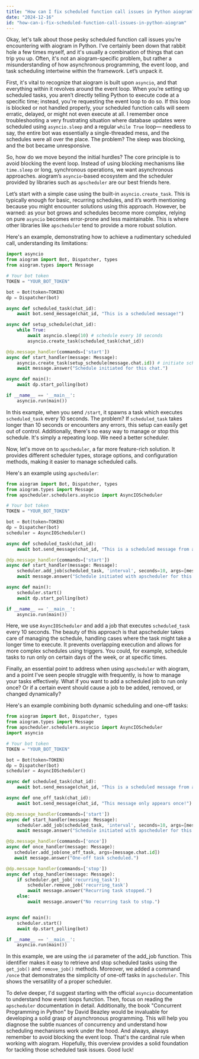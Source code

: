 ```yaml
---
title: "How can I fix scheduled function call issues in Python aiogram?"
date: "2024-12-16"
id: "how-can-i-fix-scheduled-function-call-issues-in-python-aiogram"
---
```


Okay, let's talk about those pesky scheduled function call issues you're encountering with aiogram in Python. I've certainly been down that rabbit hole a few times myself, and it's usually a combination of things that can trip you up. Often, it's not an aiogram-specific problem, but rather a misunderstanding of how asynchronous programming, the event loop, and task scheduling intertwine within the framework. Let’s unpack it.

First, it's vital to recognize that aiogram is built upon `asyncio`, and that everything within it revolves around the event loop. When you’re setting up scheduled tasks, you aren’t directly telling Python to execute code at a specific time; instead, you're requesting the event loop to do so. If this loop is blocked or not handled properly, your scheduled function calls will seem erratic, delayed, or might not even execute at all. I remember once troubleshooting a very frustrating situation where database updates were scheduled using `asyncio.sleep` and a regular `while True` loop— needless to say, the entire bot was essentially a single-threaded mess, and the schedules were all over the place. The problem? The sleep was blocking, and the bot became unresponsive.

So, how do we move beyond the initial hurdles? The core principle is to avoid blocking the event loop. Instead of using blocking mechanisms like `time.sleep` or long, synchronous operations, we want asynchronous approaches. aiogram’s `asyncio`-based ecosystem and the scheduler provided by libraries such as `apscheduler` are our best friends here.

Let’s start with a simple case using the built-in `asyncio.create_task`. This is typically enough for basic, recurring schedules, and it’s worth mentioning because you might encounter solutions using this approach. However, be warned: as your bot grows and schedules become more complex, relying on pure `asyncio` becomes error-prone and less maintainable. This is where other libraries like `apscheduler` tend to provide a more robust solution.

Here's an example, demonstrating how to achieve a rudimentary scheduled call, understanding its limitations:

```python
import asyncio
from aiogram import Bot, Dispatcher, types
from aiogram.types import Message

# Your bot token
TOKEN = "YOUR_BOT_TOKEN"

bot = Bot(token=TOKEN)
dp = Dispatcher(bot)

async def scheduled_task(chat_id):
    await bot.send_message(chat_id, "This is a scheduled message!")

async def setup_schedule(chat_id):
    while True:
        await asyncio.sleep(10) # schedule every 10 seconds
        asyncio.create_task(scheduled_task(chat_id))

@dp.message_handler(commands=['start'])
async def start_handler(message: Message):
    asyncio.create_task(setup_schedule(message.chat.id)) # initiate schedule for chat
    await message.answer("Schedule initiated for this chat.")

async def main():
    await dp.start_polling(bot)

if __name__ == '__main__':
    asyncio.run(main())
```

In this example, when you send `/start`, it spawns a task which executes `scheduled_task` every 10 seconds. The problem? If `scheduled_task` takes longer than 10 seconds or encounters any errors, this setup can easily get out of control. Additionally, there's no easy way to manage or stop this schedule. It's simply a repeating loop. We need a better scheduler.

Now, let's move on to `apscheduler`, a far more feature-rich solution. It provides different scheduler types, storage options, and configuration methods, making it easier to manage scheduled calls.

Here's an example using `apscheduler`:

```python
from aiogram import Bot, Dispatcher, types
from aiogram.types import Message
from apscheduler.schedulers.asyncio import AsyncIOScheduler

# Your bot token
TOKEN = "YOUR_BOT_TOKEN"

bot = Bot(token=TOKEN)
dp = Dispatcher(bot)
scheduler = AsyncIOScheduler()

async def scheduled_task(chat_id):
    await bot.send_message(chat_id, "This is a scheduled message from apscheduler!")

@dp.message_handler(commands=['start'])
async def start_handler(message: Message):
    scheduler.add_job(scheduled_task, 'interval', seconds=10, args=[message.chat.id])
    await message.answer("Schedule initiated with apscheduler for this chat.")

async def main():
    scheduler.start()
    await dp.start_polling(bot)

if __name__ == '__main__':
    asyncio.run(main())
```
Here, we use `AsyncIOScheduler` and add a job that executes `scheduled_task` every 10 seconds. The beauty of this approach is that apscheduler takes care of managing the schedule, handling cases where the task might take a longer time to execute. It prevents overlapping execution and allows for more complex schedules using triggers. You could, for example, schedule tasks to run only on certain days of the week, or at specific times.

Finally, an essential point to address when using `apscheduler` with aiogram, and a point I've seen people struggle with frequently, is how to manage your tasks effectively. What if you want to add a scheduled job to run only once? Or if a certain event should cause a job to be added, removed, or changed dynamically?

Here's an example combining both dynamic scheduling and one-off tasks:

```python
from aiogram import Bot, Dispatcher, types
from aiogram.types import Message
from apscheduler.schedulers.asyncio import AsyncIOScheduler
import asyncio

# Your bot token
TOKEN = "YOUR_BOT_TOKEN"

bot = Bot(token=TOKEN)
dp = Dispatcher(bot)
scheduler = AsyncIOScheduler()

async def scheduled_task(chat_id):
    await bot.send_message(chat_id, "This is a scheduled message from apscheduler!")

async def one_off_task(chat_id):
    await bot.send_message(chat_id, "This message only appears once!")

@dp.message_handler(commands=['start'])
async def start_handler(message: Message):
    scheduler.add_job(scheduled_task, 'interval', seconds=10, args=[message.chat.id], id='recurring_task')
    await message.answer("Schedule initiated with apscheduler for this chat.")

@dp.message_handler(commands=['once'])
async def once_handler(message: Message):
   scheduler.add_job(one_off_task, args=[message.chat.id])
   await message.answer("One-off task scheduled.")

@dp.message_handler(commands=['stop'])
async def stop_handler(message: Message):
    if scheduler.get_job('recurring_task'):
        scheduler.remove_job('recurring_task')
        await message.answer("Recurring task stopped.")
    else:
        await message.answer("No recurring task to stop.")


async def main():
    scheduler.start()
    await dp.start_polling(bot)

if __name__ == '__main__':
    asyncio.run(main())
```

In this example, we are using the `id` parameter of the add_job function. This identifier makes it easy to retrieve and stop scheduled tasks using the `get_job()` and `remove_job()` methods. Moreover, we added a command `/once` that demonstrates the simplicity of one-off tasks in `apscheduler`. This shows the versatility of a proper scheduler.

To delve deeper, I'd suggest starting with the official `asyncio` documentation to understand how event loops function. Then, focus on reading the `apscheduler` documentation in detail. Additionally, the book "Concurrent Programming in Python" by David Beazley would be invaluable for developing a solid grasp of asynchronous programming. This will help you diagnose the subtle nuances of concurrency and understand how scheduling mechanisms work under the hood. And always, always remember to avoid blocking the event loop. That's the cardinal rule when working with aiogram. Hopefully, this overview provides a solid foundation for tackling those scheduled task issues. Good luck!
